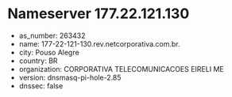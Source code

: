 # Nameserver 177.22.121.130

* as_number: 263432
* name: 177-22-121-130.rev.netcorporativa.com.br.
* city: Pouso Alegre
* country: BR
* organization: CORPORATIVA TELECOMUNICACOES EIRELI ME
* version: dnsmasq-pi-hole-2.85
* dnssec: false
